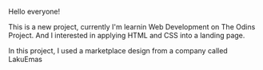 Hello everyone!

This is a new project, currently I'm learnin Web Development on The Odins Project. And I interested in applying HTML and CSS into a landing page. 

In this project, I used a marketplace design from a company called LakuEmas